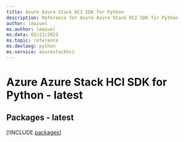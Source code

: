 ```yaml
---
title: Azure Azure Stack HCI SDK for Python
description: Reference for Azure Azure Stack HCI SDK for Python
author: lmazuel
ms.author: lmazuel
ms.data: 02/21/2023
ms.topic: reference
ms.devlang: python
ms.service: azurestackhci
---
```

# Azure Azure Stack HCI SDK for Python - latest
## Packages - latest
[!INCLUDE [packages](azure-stack-hci-index.md)]